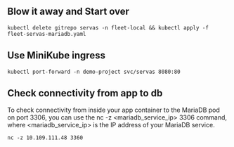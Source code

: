


## Blow it away and Start over

```
kubectl delete gitrepo servas -n fleet-local && kubectl apply -f fleet-servas-mariadb.yaml

```

## Use MiniKube ingress 
```
kubectl port-forward -n demo-project svc/servas 8080:80

```

## Check connectivity from app to db
To check connectivity from inside your app container to the MariaDB pod on port 3306, you can use the nc -z <mariadb_service_ip> 3306 command, where <mariadb_service_ip> is the IP address of your MariaDB service. 
```
nc -z 10.109.111.48 3360

```